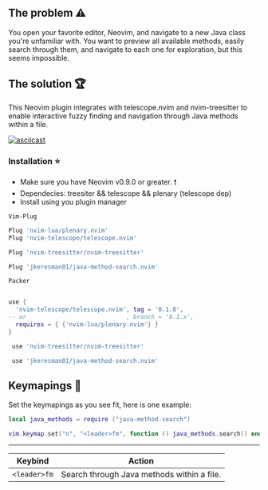 ## The problem :warning: ##

You open your favorite editor, Neovim, and navigate to a new Java class you're unfamiliar with. You want to preview all available methods, easily search through them, and navigate to each one for exploration, but this seems impossible. 

## The solution :trophy: ##

This Neovim plugin integrates with telescope.nvim and nvim-treesitter to enable interactive fuzzy finding and navigation through Java methods within a file.

[![asciicast](https://asciinema.org/a/0V6bFRxWP7EZNorV8Z0FPfuss.svg)](https://asciinema.org/a/0V6bFRxWP7EZNorV8Z0FPfuss)

### Installation :star: ###
* Make sure you have Neovim v0.9.0 or greater. :exclamation:
* Dependecies: treesiter && telescope && plenary (telescope dep)
* Install using you plugin manager

`Vim-Plug`  
```lua
Plug 'nvim-lua/plenary.nvim'
Plug 'nvim-telescope/telescope.nvim'

Plug 'nvim-treesitter/nvim-treesitter'

Plug 'jkeresman01/java-method-search.nvim'
```

`Packer`  
```lua

use {
  'nvim-telescope/telescope.nvim', tag = '0.1.8',
-- or                            , branch = '0.1.x',
  requires = { {'nvim-lua/plenary.nvim'} }
}

 use 'nvim-treesitter/nvim-treesitter'

 use 'jkeresman01/java-method-search.nvim'
```

## Keymapings :musical_keyboard: ##

Set the keymapings as you see fit, here is one example:

```lua
local java_methods = require ("java-method-search")

vim.keymap.set("n", "<leader>fm", function () java_methods.search() end)
```
***

| Keybind       | Action                                                             |
|---------------|--------------------------------------------------------------------|
| `<leader>fm`  | Search through Java methods within a file.                         |


